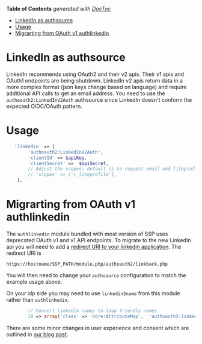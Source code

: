 <!-- START doctoc generated TOC please keep comment here to allow auto update -->
<!-- DON'T EDIT THIS SECTION, INSTEAD RE-RUN doctoc TO UPDATE -->
**Table of Contents**  *generated with [DocToc](https://github.com/thlorenz/doctoc)*

- [LinkedIn as authsource](#linkedin-as-authsource)
- [Usage](#usage)
- [Migrarting from OAuth v1 authlinkedin](#migrarting-from-oauth-v1-authlinkedin)

<!-- END doctoc generated TOC please keep comment here to allow auto update -->

# LinkedIn as authsource

LinkedIn recommends using OAuth2 and their v2 apis. Their v1 apis and
OAuth1 endpoints are being shutdown. LinkedIn v2 apis return data in a
more complex format (json keys change based on language) and require
additional API calls to get an email address. You need to use the
`authoauth2:LinkedInV2Auth` authsource since LinkedIn doesn't conform
the expected OIDC/OAuth pattern.

# Usage

```php
   'linkedin' => [
        'authoauth2:LinkedInV2Auth',
        'clientId' => $apiKey,
        'clientSecret' =>  $apiSecret,
        // Adjust the scopes: default is to request email and liteprofile
        // 'scopes' => ['r_liteprofile'], 
    ],
```

# Migrarting from OAuth v1 authlinkedin

The `authlinkedin` module bundled with most version of SSP uses
deprecated OAuth v1 and v1 API endpoints.  To migrate to the new
LinkedIn api you will need to add a [redirect URI to your linkedin
application](https://docs.microsoft.com/en-us/linkedin/shared/authentication/authorization-code-flow?context=linkedin/consumer/context). The
redirect URI is

    https://hostname/SSP_PATH/module.php/authoauth2/linkback.php

You will then need to change your `authsource` configuration to match the example usage above.

On your idp side you may need to use `linkedin2name` from this module rather than `authlinkedin`.

```php
        // Convert linkedin names to ldap friendly names
        10 => array('class' => 'core:AttributeMap',  'authoauth2:linkedin2name'),
```
There are some minor changes in user experience and consent which are outlined in [our blog post](https://blog.cirrusidentity.com/linkedin-user-interaction-changes).
